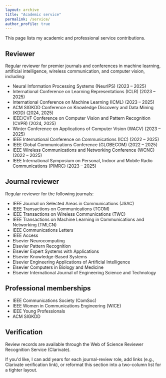 ```yaml
---
layout: archive
title: "Academic service"
permalink: /service/
author_profile: true
---
```


This page lists my academic and professional service contributions.

Reviewer
--------
Regular reviewer for premier journals and conferences in machine learning, artificial intelligence, wireless communication, and computer vision, including:

- Neural Information Processing Systems (NeurIPS) (2023 – 2025)
- International Conference on Learning Representations (ICLR) (2023 – 2025)
- International Conference on Machine Learning (ICML) (2023 – 2025)
- ACM SIGKDD Conference on Knowledge Discovery and Data Mining (KDD) (2024, 2025)
- IEEE/CVF Conference on Computer Vision and Pattern Recognition (CVPR) (2024, 2025)
- Winter Conference on Applications of Computer Vision (WACV) (2023 – 2025)
- IEEE International Conference on Communications (ICC) (2022 – 2025)
- IEEE Global Communications Conference (GLOBECOM) (2022 – 2025)
- IEEE Wireless Communications and Networking Conference (WCNC) (2022 – 2025)
- IEEE International Symposium on Personal, Indoor and Mobile Radio Communications (PIMRC) (2023 – 2025)

Journal reviewer
----------------

Regular reviewer for the following journals:

- IEEE Journal on Selected Areas in Communications (JSAC)
- IEEE Transactions on Communications (TCOM)
- IEEE Transactions on Wireless Communications (TWC)
- IEEE Transactions on Machine Learning in Communications and Networking (TMLCN)
- IEEE Communications Letters
- IEEE Access
- Elsevier Neurocomputing
- Elsevier Pattern Recognition
- Elsevier Expert Systems with Applications
- Elsevier Knowledge-Based Systems
- Elsevier Engineering Applications of Artificial Intelligence
- Elsevier Computers in Biology and Medicine
- Elsevier International Journal of Engineering Science and Technology

Professional memberships
------------------------

- IEEE Communications Society (ComSoc)
- IEEE Women in Communications Engineering (WICE)
- IEEE Young Professionals
- ACM SIGKDD

Verification
------------

Review records are available through the Web of Science Reviewer Recognition Service (Clarivate).

If you'd like, I can add years for each journal-review role, add links (e.g., Clarivate verification link), or reformat this section into a two-column list for a tighter layout.

